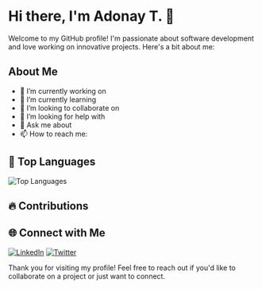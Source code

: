 # Hi there, I'm Adonay T. 👋

Welcome to my GitHub profile! I'm passionate about software development and love working on innovative projects. Here's a bit about me:


## About Me

- 🔭 I’m currently working on 
- 🌱 I’m currently learning 
- 👯 I’m looking to collaborate on
- 🤔 I’m looking for help with 
- 💬 Ask me about 
- 📫 How to reach me: 

## 🚀 Top Languages

![Top Languages](https://github-readme-stats.vercel.app/api/top-langs/?username=AdonayTTM&layout=compact&theme=radical)

## 🔥 Contributions


## 🌐 Connect with Me

[![LinkedIn](https://img.shields.io/badge/LinkedIn-0077B5?style=for-the-badge&logo=linkedin&logoColor=white)](#)
[![Twitter](https://img.shields.io/badge/Twitter-1DA1F2?style=for-the-badge&logo=twitter&logoColor=white)](#)


Thank you for visiting my profile! Feel free to reach out if you'd like to collaborate on a project or just want to connect.
